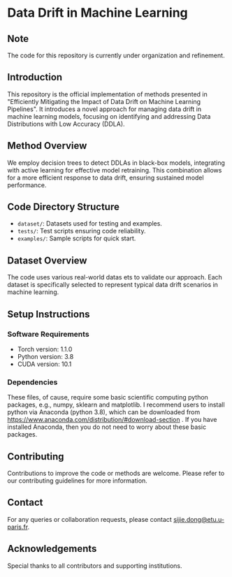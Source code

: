 # Data Drift in Machine Learning

## Note
The code for this repository is currently under organization and refinement.

## Introduction
This repository is the official implementation of methods presented in "Efficiently Mitigating the Impact of Data Drift on Machine Learning Pipelines". It introduces a novel approach for managing data drift in machine learning models, focusing on identifying and addressing Data Distributions with Low Accuracy (DDLA).

## Method Overview
We employ decision trees to detect DDLAs in black-box models, integrating with active learning for effective model retraining. This combination allows for a more efficient response to data drift, ensuring sustained model performance.

## Code Directory Structure
- `dataset/`: Datasets used for testing and examples.
- `tests/`: Test scripts ensuring code reliability.
- `examples/`: Sample scripts for quick start.

## Dataset Overview
The code uses various real-world datas	ets to validate our approach. Each dataset is specifically selected to represent typical data drift scenarios in machine learning.

## Setup Instructions
### Software Requirements
- Torch version: 1.1.0
- Python version: 3.8
- CUDA version: 10.1

### Dependencies
These files, of cause, require some basic scientific computing python packages, e.g., numpy, sklearn and matplotlib. I recommend users to install python via Anaconda (python 3.8), which can be downloaded from https://www.anaconda.com/distribution/#download-section . If you have installed Anaconda, then you do not need to worry about these basic packages.

## Contributing
Contributions to improve the code or methods are welcome. Please refer to our contributing guidelines for more information.


## Contact
For any queries or collaboration requests, please contact sijie.dong@etu.u-paris.fr.

## Acknowledgements
Special thanks to all contributors and supporting institutions.




